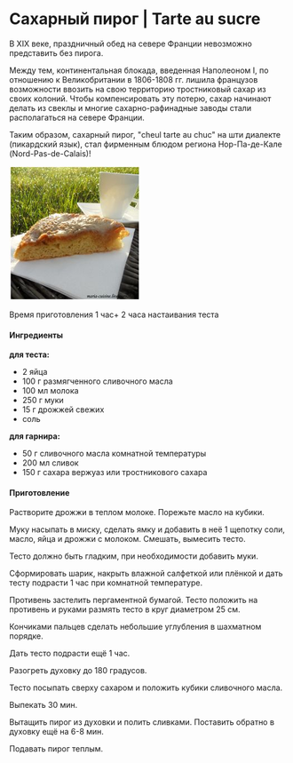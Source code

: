 # Сахарный пирог \| Tarte au sucre

В XIX веке, праздничный обед на севере Франции невозможно представить без пирога.

Между тем, континентальная блокада, введенная Наполеоном I, по отношению к Великобритании в 1806-1808 гг. лишила французов возможности ввозить на свою территорию тростниковый сахар из своих колоний. Чтобы компенсировать эту потерю, сахар начинают делать из свеклы и многие сахарно-рафинадные заводы стали располагаться на севере Франции.

Таким образом, сахарный пирог, "cheul tarte au chuc" на шти диалекте \(пикардский язык\), стал фирменным блюдом региона Нор-Па-де-Кале \(Nord-Pas-de-Calais\)!

![](../../pics/76fa6b0462c854b7548470f32529fec0.jpg)

Время приготовления 1 час+ 2 часа настаивания теста

#### Ингредиенты

**для теста:**

* 2 яйца
* 100 г размягченного сливочного масла
* 100 мл молока
* 250 г муки
* 15 г дрожжей свежих
* соль

**для гарнира:**

* 50 г сливочного масла комнатной температуры
* 200 мл сливок
* 150 г сахара вержуаз или тростникового сахара

#### Приготовление

Растворите дрожжи в теплом молоке. Порежьте масло на кубики.

Муку насыпать в миску, сделать ямку и добавить в неё 1 щепотку соли, масло, яйца и дрожжи с молоком. Смешать, вымесить тесто.

Тесто должно быть гладким, при необходимости добавить муки.

Сформировать шарик, накрыть влажной салфеткой или плёнкой и дать тесту подрасти 1 час при комнатной температуре.

Противень застелить пергаментной бумагой. Тесто положить на противень и руками размять тесто в круг диаметром 25 см.

Кончиками пальцев сделать небольшие углубления в шахматном порядке.

Дать тесто подрасти ещё 1 час.

Разогреть духовку до 180 градусов.

Тесто посыпать сверху сахаром и положить кубики сливочного масла.

Выпекать 30 мин.

Вытащить пирог из духовки и полить сливками. Поставить обратно в духовку ещё на 6-8 мин.

Подавать пирог теплым.
